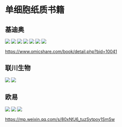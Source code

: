 # 单细胞纸质书籍
## 基迪奥
 ![](./images/236610758592400.png)
![](./images/236650601109800.png)
![](./images/236659508354900.png)
![](./images/236664445115800.png)
![](./images/236670614125500.png)
![](./images/236684307239400.png)
![](./images/236690901186800.png)

 
https://www.omicshare.com/book/detail.php?bid=10041
## 联川生物
![](./images/236706786762400.png)
![](./images/236717099743600.png)

## 欧易

![](./images/236733644167500.png)
![](./images/236739461199700.png)
![](./images/236746313003600.png)




https://mp.weixin.qq.com/s/80xNfJ6_tuzSytpoy1SmSw